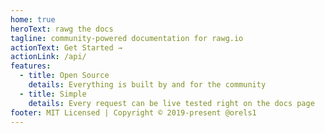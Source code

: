 ```yaml
---
home: true
heroText: rawg the docs
tagline: community-powered documentation for rawg.io
actionText: Get Started →
actionLink: /api/
features:
  - title: Open Source
    details: Everything is built by and for the community
  - title: Simple
    details: Every request can be live tested right on the docs page
footer: MIT Licensed | Copyright © 2019-present @orels1
---
```


